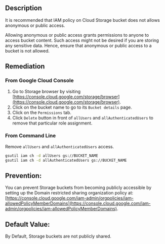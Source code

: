 ## Description

It is recommended that IAM policy on Cloud Storage bucket does not allows anonymous or public access.

Allowing anonymous or public access grants permissions to anyone to access bucket content. Such access might not be desired if you are storing any sensitive data. Hence, ensure that anonymous or public access to a bucket is not allowed.

## Remediation

### From Google Cloud Console

1. Go to Storage browser by visiting [https://console.cloud.google.com/storage/browser](https://console.cloud.google.com/storage/browser). 
2. Click on the bucket name to go to its `Bucket details` page. 
3. Click on the `Permissions` tab. 
4. Click `Delete` button in front of `allUsers` and `allAuthenticatedUsers` to remove that particular role assignment.

### From Command Line

Remove `allUsers` and `allAuthenticatedUsers` access.

```bash
gsutil iam ch -d allUsers gs://BUCKET_NAME
gsutil iam ch -d allAuthenticatedUsers gs://BUCKET_NAME
```

## Prevention: 
You can prevent Storage buckets from becoming publicly accessible by setting up the Domain restricted sharing organization policy at: [https://console.cloud.google.com/iam-admin/orgpolicies/iam-allowedPolicyMemberDomains](https://console.cloud.google.com/iam-admin/orgpolicies/iam-allowedPolicyMemberDomains).

## Default Value: 

By Default, Storage buckets are not publicly shared.
